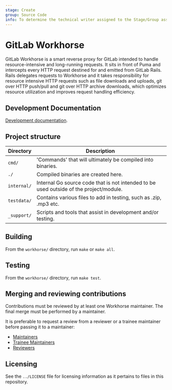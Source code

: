 ```yaml
---
stage: Create
group: Source Code
info: To determine the technical writer assigned to the Stage/Group associated with this page, see https://about.gitlab.com/handbook/engineering/ux/technical-writing/#assignments
---
```


# GitLab Workhorse

GitLab Workhorse is a smart reverse proxy for GitLab intended to handle
resource-intensive and long-running requests. It sits in front of Puma and
intercepts every HTTP request destined for and emitted from GitLab Rails.
Rails delegates requests to Workhorse and it takes responsibility for resource
intensive HTTP requests such as file downloads and uploads, git over HTTP
push/pull and git over HTTP archive downloads, which optimizes resource
utilization and improves request handling efficiency.

## Development Documentation

[Development documentation](https://docs.gitlab.com/ee/development/workhorse/).

## Project structure

| Directory | Description |
| --------- | ----------- |
| `cmd/` | 'Commands' that will ultimately be compiled into binaries. |
| `./` | Compiled binaries are created here. |
| `internal/` | Internal Go source code that is not intended to be used outside of the project/module. |
| `testdata/` | Contains various files to add in testing, such as .zip, .mp3 etc. |
| `_support/` | Scripts and tools that assist in development and/or testing. |

## Building

From the `workhorse/` directory, run `make` or `make all`.

## Testing

From the `workhorse/` directory, run `make test`.

## Merging and reviewing contributions

Contributions must be reviewed by at least one Workhorse maintainer.
The final merge must be performed by a maintainer.

It is preferable to request a review from a reviewer or a trainee maintainer
before passing it to a maintainer:

- [Maintainers](https://gitlab-org.gitlab.io/gitlab-roulette/?mode=show&visible=maintainer%7Cworkhorse)
- [Trainee Maintainers](https://gitlab-org.gitlab.io/gitlab-roulette/?mode=show&visible=trainee+maintainer%7Cworkhorse)
- [Reviewers](https://gitlab-org.gitlab.io/gitlab-roulette/?mode=show&visible=reviewer%7Cworkhorse)

## Licensing

See the `../LICENSE` file for licensing information as it pertains to files in
this repository.

